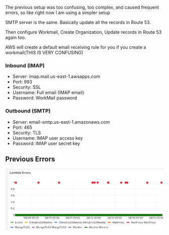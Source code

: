 The previous setup was too confusing, too complex, and caused frequent errors, so like right now I am using a simpler setup

SMTP server is the same. Basically update all the records in Route 53.

Then configure Workmail, Create Organization, Update records in Route 53 again too.

AWS will create a default email receiving rule for you if you create a workmail(THIS IS VERY CONFUSING)


### Inbound (IMAP)

- Server: imap.mail.us-east-1.awsapps.com
- Port: 993
- Security: SSL
- Username: Full email (IMAP email)
- Password: WorkMail password

### Outbound (SMTP)

- Server: email-smtp.us-east-1.amazonaws.com
- Port: 465
- Security: TLS
- Username: IMAP user access key
- Password: IMAP user secret key



## Previous Errors

![alt text](image.png)